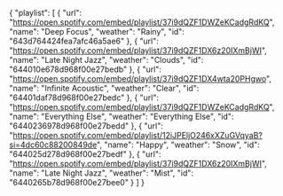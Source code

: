 {
  "playlist": [
    {
      "url": "https://open.spotify.com/embed/playlist/37i9dQZF1DWZeKCadgRdKQ",
      "name": "Deep Focus",
      "weather": "Rainy",
      "id": "643d764424fea7afc46a5ae6"
    },
    {
      "url": "https://open.spotify.com/embed/playlist/37i9dQZF1DX6z20IXmBjWI",
      "name": "Late Night Jazz",
      "weather": "Clouds",
      "id": "644010e678d968f00e27bedb"
    },
    {
      "url": "https://open.spotify.com/embed/playlist/37i9dQZF1DX4wta20PHgwo",
      "name": "Infinite Acoustic",
      "weather": "Clear",
      "id": "64401daf78d968f00e27bedc"
    },
    {
      "url": "https://open.spotify.com/embed/playlist/37i9dQZF1DWZeKCadgRdKQ",
      "name": "Everything Else",
      "weather": "Everything Else",
      "id": "6440236978d968f00e27bedd"
    },
    {
      "url": "https://open.spotify.com/embed/playlist/12iJPEljO246xXZuGVqyaB?si=4dc60c88200849de",
      "name": "Happy",
      "weather": "Snow",
      "id": "644025d278d968f00e27bedf"
    },
    {
      "url": "https://open.spotify.com/embed/playlist/37i9dQZF1DX6z20IXmBjWI",
      "name": "Late Night Jazz",
      "weather": "Mist",
      "id": "6440265b78d968f00e27bee0"
    }
  ]
}
